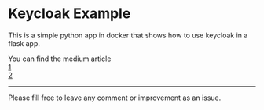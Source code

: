 # Keycloak Example

This is a simple python app in docker that shows how to use keycloak in a flask app.

You can find the medium article  
[1](https://medium.com/@agusnavce/authentication-is-hard-keycloak-to-the-rescue-32ca4b442a13)  
[2](https://www.dangtrinh.com/2019/09/a-sample-flask-app-that-uses-keycloak.html)

---

Please fill free to leave any comment or improvement as an issue.

